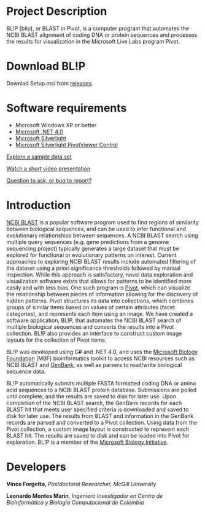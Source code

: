 Project Description
===================

BL!P [blip], or BLAST in Pivot, is a computer program that automates the NCBI BLAST alignment of coding DNA or protein sequences and processes the results for visualization in the Microsoft Live Labs program Pivot.

Download BL!P
=============

Downlad Setup.msi from [releases](https://github.com/vforget/blip/releases).

Software requirements
=====================

 * Microsoft Windows XP or better
 * [Microsoft .NET 4.0](http://www.microsoft.com/en-us/download/details.aspx?id=17851)
 * [Microsoft Silverlight](http://www.microsoft.com/getsilverlight/Get-Started/Install/Default.aspx)
 * [Microsoft Silverlight PivotViewer Control](http://www.microsoft.com/en-us/download/details.aspx?id=17747)

 

[Explore a sample data set](http://www.genomequebec.mcgill.ca/compgen/public/blip/blip_demo/blip.html)

[Watch a short video presentation](http://research.microsoft.com/apps/video/default.aspx?id=142016)

[Question to ask, or bug to report?](https://github.com/vforget)

Introduction
============

[NCBI BLAST](http://blast.ncbi.nlm.nih.gov/Blast.cgi) is a popular software program used to find regions of similarity between biological sequences, 
and can be used to infer functional and evolutionary relationships between sequences. A NCBI BLAST  search using multiple query sequences 
(e.g. gene predictions from a genome sequencing project) typically generates a large dataset that must be explored for functional or 
evolutionary patterns on interest. Current approaches to exploring NCBI BLAST results  include automated filtering of the dataset using a priori 
significance thresholds followed by manual inspection. While this approach is satisfactory, novel data exploration and visualization software 
exists that allows for patterns to be identified more easily  and with less bias. One such program is 
[Pivot](http://www.silverlight.net/learn/pivotviewer/), which can visualize the relationship between pieces of information allowing for the discovery 
of hidden patterns. Pivot structures its data into collections, which combines groups of similar items based on values of certain attributes
(facet categories), and represents each item using an image. We have created a software application, BL!P, that automates the NCBI BLAST search 
of multiple biological sequences and converts the results into a Pivot collection. BL!P also provides an interface  to construct custom image 
layouts for the collection of Pivot items.

BL!P was developed using C# and .NET 4.0, and uses the [Microsoft Biology Foundation](http://mbf.codeplex.com) (MBF) bioinformatics toolkit to 
access NCBI resources such as NCBI BLAST and [GenBank](http://www.ncbi.nlm.nih.gov/genbank/), as well as parsers to read/write biological sequence data.

BL!P automatically submits multiple FASTA formatted coding DNA or 
amino acid sequences to a NCBI BLAST protein database. Submissions are polled until complete, and the results are saved to disk for later use. 
Upon completion of the NCBI BLAST search, the GenBank  records for each BLAST hit that meets user specified criteria is downloaded and saved to 
disk for later use. The results from BLAST and information in the GenBank records are parsed and converted to a Pivot collection. Using data from 
the Pivot collection,  a custom image layout is constructed to represent each BLAST hit. The results are saved to disk and can be loaded into 
Pivot for exploration. BL!P is a member of the [Microsoft Biology Initiative](http://research.microsoft.com/bio/).

Developers
==========

**Vince Forgetta**, _Postdoctoral Researcher, McGill University_

**Leonardo Montes Marin**, _Ingeniero Investigador en Centro de Bioinformática y Biología Computacional de Colombia_
